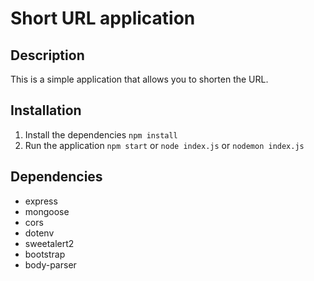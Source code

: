 # Short URL application

## Description
This is a simple application that allows you to shorten the URL.

## Installation
1. Install the dependencies
   `npm install`
2. Run the application
   `npm start` or `node index.js` or `nodemon index.js`

## Dependencies
- express
- mongoose
- cors
- dotenv
- sweetalert2
- bootstrap
- body-parser
